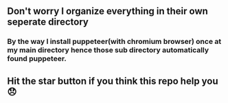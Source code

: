 ## Don't worry I organize everything in their own seperate directory

### By the way I install puppeteer(with chromium browser) once at my main directory hence those sub directory automatically found puppeteer.

## Hit the star button if you think this repo help you :disappointed:
